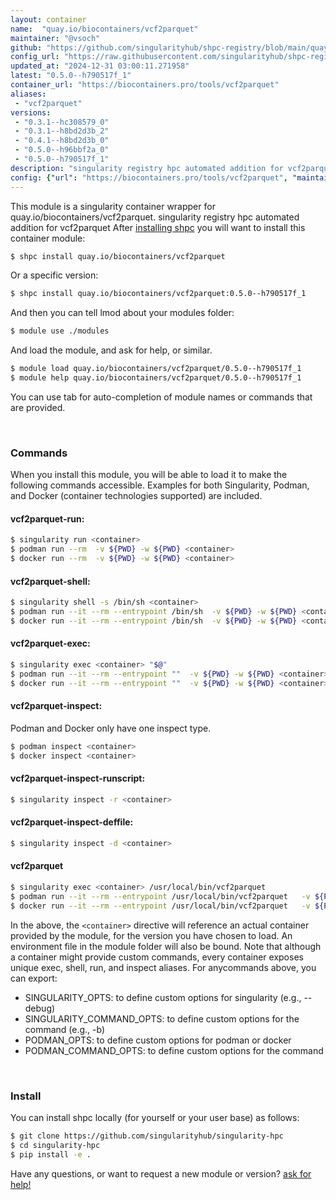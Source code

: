 ```yaml
---
layout: container
name:  "quay.io/biocontainers/vcf2parquet"
maintainer: "@vsoch"
github: "https://github.com/singularityhub/shpc-registry/blob/main/quay.io/biocontainers/vcf2parquet/container.yaml"
config_url: "https://raw.githubusercontent.com/singularityhub/shpc-registry/main/quay.io/biocontainers/vcf2parquet/container.yaml"
updated_at: "2024-12-31 03:00:11.271958"
latest: "0.5.0--h790517f_1"
container_url: "https://biocontainers.pro/tools/vcf2parquet"
aliases:
 - "vcf2parquet"
versions:
 - "0.3.1--hc308579_0"
 - "0.3.1--h8bd2d3b_2"
 - "0.4.1--h8bd2d3b_0"
 - "0.5.0--h96bbf2a_0"
 - "0.5.0--h790517f_1"
description: "singularity registry hpc automated addition for vcf2parquet"
config: {"url": "https://biocontainers.pro/tools/vcf2parquet", "maintainer": "@vsoch", "description": "singularity registry hpc automated addition for vcf2parquet", "latest": {"0.5.0--h790517f_1": "sha256:072ad24599d9b01ce7e13a479b4fa7d4f12c4af6051c555ee21ba417befe36ad"}, "tags": {"0.3.1--hc308579_0": "sha256:81ac4b2a8ad072ef8a537e192e9c170c70b9e12212e28a33cb353e40427361d1", "0.3.1--h8bd2d3b_2": "sha256:5c4ecc04c6eca0bdb60a4857b2a006dd6f778b8ef43b99201a533a4f9e8ea96e", "0.4.1--h8bd2d3b_0": "sha256:21f08f59f786a23a86319292847fb89af82d7c3c6504f97ac40ed4138bb75c07", "0.5.0--h96bbf2a_0": "sha256:b153abccb6bcd726192480e3badc32d6ede6679da7def69743b9a393d78651ad", "0.5.0--h790517f_1": "sha256:072ad24599d9b01ce7e13a479b4fa7d4f12c4af6051c555ee21ba417befe36ad"}, "docker": "quay.io/biocontainers/vcf2parquet", "aliases": {"vcf2parquet": "/usr/local/bin/vcf2parquet"}}
---
```


This module is a singularity container wrapper for quay.io/biocontainers/vcf2parquet.
singularity registry hpc automated addition for vcf2parquet
After [installing shpc](#install) you will want to install this container module:


```bash
$ shpc install quay.io/biocontainers/vcf2parquet
```

Or a specific version:

```bash
$ shpc install quay.io/biocontainers/vcf2parquet:0.5.0--h790517f_1
```

And then you can tell lmod about your modules folder:

```bash
$ module use ./modules
```

And load the module, and ask for help, or similar.

```bash
$ module load quay.io/biocontainers/vcf2parquet/0.5.0--h790517f_1
$ module help quay.io/biocontainers/vcf2parquet/0.5.0--h790517f_1
```

You can use tab for auto-completion of module names or commands that are provided.

<br>

### Commands

When you install this module, you will be able to load it to make the following commands accessible.
Examples for both Singularity, Podman, and Docker (container technologies supported) are included.

#### vcf2parquet-run:

```bash
$ singularity run <container>
$ podman run --rm  -v ${PWD} -w ${PWD} <container>
$ docker run --rm  -v ${PWD} -w ${PWD} <container>
```

#### vcf2parquet-shell:

```bash
$ singularity shell -s /bin/sh <container>
$ podman run --it --rm --entrypoint /bin/sh  -v ${PWD} -w ${PWD} <container>
$ docker run --it --rm --entrypoint /bin/sh  -v ${PWD} -w ${PWD} <container>
```

#### vcf2parquet-exec:

```bash
$ singularity exec <container> "$@"
$ podman run --it --rm --entrypoint ""  -v ${PWD} -w ${PWD} <container> "$@"
$ docker run --it --rm --entrypoint ""  -v ${PWD} -w ${PWD} <container> "$@"
```

#### vcf2parquet-inspect:

Podman and Docker only have one inspect type.

```bash
$ podman inspect <container>
$ docker inspect <container>
```

#### vcf2parquet-inspect-runscript:

```bash
$ singularity inspect -r <container>
```

#### vcf2parquet-inspect-deffile:

```bash
$ singularity inspect -d <container>
```


#### vcf2parquet

```bash
$ singularity exec <container> /usr/local/bin/vcf2parquet
$ podman run --it --rm --entrypoint /usr/local/bin/vcf2parquet   -v ${PWD} -w ${PWD} <container> -c " $@"
$ docker run --it --rm --entrypoint /usr/local/bin/vcf2parquet   -v ${PWD} -w ${PWD} <container> -c " $@"
```



In the above, the `<container>` directive will reference an actual container provided
by the module, for the version you have chosen to load. An environment file in the
module folder will also be bound. Note that although a container
might provide custom commands, every container exposes unique exec, shell, run, and
inspect aliases. For anycommands above, you can export:

 - SINGULARITY_OPTS: to define custom options for singularity (e.g., --debug)
 - SINGULARITY_COMMAND_OPTS: to define custom options for the command (e.g., -b)
 - PODMAN_OPTS: to define custom options for podman or docker
 - PODMAN_COMMAND_OPTS: to define custom options for the command

<br>

### Install

You can install shpc locally (for yourself or your user base) as follows:

```bash
$ git clone https://github.com/singularityhub/singularity-hpc
$ cd singularity-hpc
$ pip install -e .
```

Have any questions, or want to request a new module or version? [ask for help!](https://github.com/singularityhub/singularity-hpc/issues)
